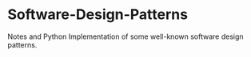 # Software-Design-Patterns
Notes and Python Implementation of some well-known software design patterns.
